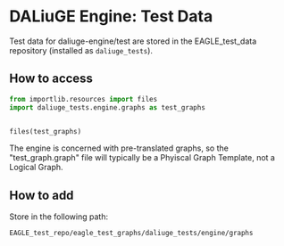 # DALiuGE Engine: Test Data

Test data for daliuge-engine/test are stored in the EAGLE_test_data repository (installed
as `daliuge_tests`).


## How to access
```python
from importlib.resources import files
import daliuge_tests.engine.graphs as test_graphs


files(test_graphs)
```
The engine is concerned with pre-translated graphs, so the "test_graph.graph" file will 
typically be a Phyiscal Graph Template, not a Logical Graph. 

## How to add 

Store in the following path: 

```bash
EAGLE_test_repo/eagle_test_graphs/daliuge_tests/engine/graphs
```